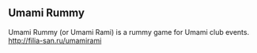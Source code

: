 Umami Rummy
---
Umami Rummy (or Umami Rami) is a rummy game for Umami club events.<br>
http://filia-san.ru/umamirami
